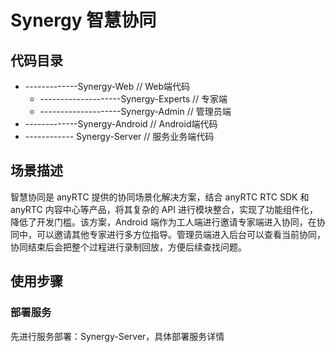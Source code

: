 # Synergy 智慧协同

## 代码目录

   - -------------Synergy-Web    // Web端代码              
       - --------------------Synergy-Experts     // 专家端
       - --------------------Synergy-Admin       // 管理员端
   - -------------Synergy-Android      // Android端代码
   - ------------ Synergy-Server       // 服务业务端代码

## 场景描述

智慧协同是 anyRTC 提供的协同场景化解决方案，结合 anyRTC RTC SDK 和 anyRTC 内容中心等产品，将其复杂的 API 进行模块整合，实现了功能组件化，降低了开发门槛。该方案，Android 端作为工人端进行邀请专家端进入协同，在协同中，可以邀请其他专家进行多方位指导。管理员端进入后台可以查看当前协同，协同结束后会把整个过程进行录制回放，方便后续查找问题。 

## 使用步骤

### 部署服务
先进行服务部署：Synergy-Server，具体部署服务详情
